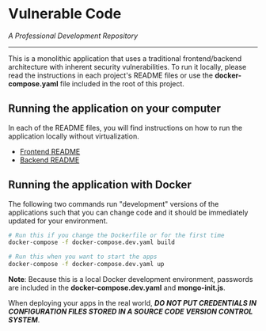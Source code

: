# Vulnerable Code

_A Professional Development Repository_

---

This is a monolithic application that uses a traditional frontend/backend
architecture with inherent security vulnerabilities. To run it locally, please
read the instructions in each project's README files or use the
**docker-compose.yaml** file included in the root of this project.

## Running the application on your computer

In each of the README files, you will find instructions on how to run the
application locally without virtualization.

- [Frontend README](./frontend/README.md)
- [Backend README](./backend/README.md)

## Running the application with Docker

The following two commands run "development" versions of the applications such
that you can change code and it should be immediately updated for your
environment.

```sh
# Run this if you change the Dockerfile or for the first time
docker-compose -f docker-compose.dev.yaml build

# Run this when you want to start the apps
docker-compose -f docker-compose.dev.yaml up
```

**Note**: Because this is a local Docker development environment, passwords are
included in the **docker-compose.dev.yaml** and **mongo-init.js**.

When deploying your apps in the real world, **_DO NOT PUT CREDENTIALS IN
CONFIGURATION FILES STORED IN A SOURCE CODE VERSION CONTROL SYSTEM_**.
